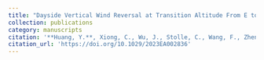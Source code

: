 ```yaml
---
title: "Dayside Vertical Wind Reversal at Transition Altitude From E to F Regions Observed by the ICON Satellite"
collection: publications
category: manuscripts
citation: '**Huang, Y.**, Xiong, C., Wu, J., Stolle, C., Wang, F., Zheng, Y., et al. (2023). Dayside Vertical Wind Reversal at Transition Altitude From E to F Regions Observed by the ICON Satellite. Earth and Space Science, 10(5), e2023EA002836. https://doi.org/10.1029/2023EA002836'
citation_url: 'https://doi.org/10.1029/2023EA002836'
---
```

